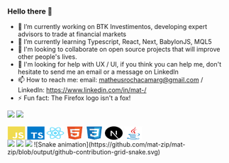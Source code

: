 ### Hello there 👋

- 🔭 I’m currently working on BTK Investimentos, developing expert advisors to trade at financial markets
- 🌱 I’m currently learning Typescript, React, Next, BabylonJS, MQL5
- 👯 I'm looking to collaborate on open source projects that will improve other people's lives.
- 🤔 I'm looking for help with UX / UI, if you think you can help me, don't hesitate to send me an email or a message on LinkedIn
- 📫 How to reach me: email: matheusrochacamarg@gmail.com / LinkedIn: https://www.linkedin.com/in/mat-/
- ⚡ Fun fact: The Firefox logo isn't a fox!
<div>
<img height="180em" src="https://github-readme-stats.vercel.app/api?username=mat-zip&show_icons=true&theme=dracula&include_all_commits=true&count_private=true"/>
<img height="180em" src="https://github-readme-stats.vercel.app/api/top-langs/?username=mat-zip&layout=compact&langs_count=16&theme=dracula"/>
</div>

<div style="display: inline_block"><br>
  <img align="center" alt="Matheus-Js" height="30" width="40" src="https://raw.githubusercontent.com/devicons/devicon/master/icons/javascript/javascript-plain.svg">
  <img align="center" alt="Matheus-Ts" height="30" width="40" src="https://raw.githubusercontent.com/devicons/devicon/master/icons/typescript/typescript-plain.svg">
  <img align="center" alt="Matheus-React" height="30" width="40" src="https://raw.githubusercontent.com/devicons/devicon/master/icons/react/react-original.svg">
  <img align="center" alt="Matheus-HTML" height="30" width="40" src="https://raw.githubusercontent.com/devicons/devicon/master/icons/html5/html5-original.svg">
  <img align="center" alt="Matheus-CSS" height="30" width="40" src="https://raw.githubusercontent.com/devicons/devicon/master/icons/css3/css3-original.svg">
  <img align="center" alt="Matheus-NextJS" height="30" width="40" src="https://raw.githubusercontent.com/devicons/devicon/7a4ca8aa871d6dca81691e018d31eed89cb70a76/icons/nextjs/nextjs-original.svg">
  <img align="center" alt="Matheus-Java" height="30" width="40" src="https://raw.githubusercontent.com/devicons/devicon/7a4ca8aa871d6dca81691e018d31eed89cb70a76/icons/java/java-original.svg">
</div>

<div> 
   <a href="https://www.instagram.com/matheus_rochh/" target="_blank"><img src="https://img.shields.io/badge/-Instagram-%23E4405F?style=for-the-badge&logo=instagram&logoColor=white" target="_blank"></a>
  <a href = "mailto: matheusrochacamarg@gmail.com"><img src="https://img.shields.io/badge/-Gmail-%23333?style=for-the-badge&logo=gmail&logoColor=white" target="_blank"></a>
  <a href="https://www.linkedin.com/in/mat-/" target="_blank"><img src="https://img.shields.io/badge/-LinkedIn-%230077B5?style=for-the-badge&logo=linkedin&logoColor=white" target="_blank"></a>
  ![Snake animation](https://github.com/mat-zip/mat-zip/blob/output/github-contribution-grid-snake.svg)
</div>
